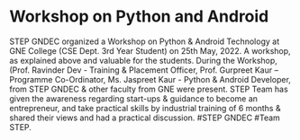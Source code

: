 # Workshop on Python and Android
STEP GNDEC organized a Workshop on Python & Android Technology at GNE College (CSE Dept. 3rd Year Student) on 25th May, 2022. A workshop, as explained above and valuable for the students. During the Workshop, (Prof. Ravinder Dev - Training & Placement Officer, Prof. Gurpreet Kaur – Programme Co-Ordinator, Ms. Jaspreet Kaur - Python & Android Developer, from STEP GNDEC & other faculty from GNE were present. STEP Team has given the awareness regarding start-ups & guidance to become an entrepreneur, and take practical skills by industrial training of 6 months & shared their views and had a practical discussion. #STEP GNDEC #Team STEP.